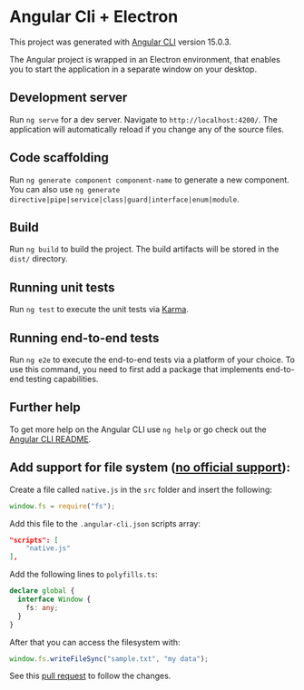 # Angular Cli + Electron

This project was generated with [Angular CLI](https://github.com/angular/angular-cli) version 15.0.3.

The Angular project is wrapped in an Electron environment, that enables you to start the application in a separate window on your desktop.

## Development server

Run `ng serve` for a dev server. Navigate to `http://localhost:4200/`. The application will automatically reload if you change any of the source files.

## Code scaffolding

Run `ng generate component component-name` to generate a new component. You can also use `ng generate directive|pipe|service|class|guard|interface|enum|module`.

## Build

Run `ng build` to build the project. The build artifacts will be stored in the `dist/` directory.

## Running unit tests

Run `ng test` to execute the unit tests via [Karma](https://karma-runner.github.io).

## Running end-to-end tests

Run `ng e2e` to execute the end-to-end tests via a platform of your choice. To use this command, you need to first add a package that implements end-to-end testing capabilities.

## Further help

To get more help on the Angular CLI use `ng help` or go check out the [Angular CLI README](https://github.com/angular/angular-cli).

## Add support for file system ([no official support](https://github.com/angular/angular-cli/issues/4227)):

Create a file called `native.js` in the `src` folder and insert the following:

```js
window.fs = require("fs");
```

Add this file to the `.angular-cli.json` scripts array:

```json
"scripts": [
    "native.js"
],
```

Add the following lines to `polyfills.ts`:

```ts
declare global {
  interface Window {
    fs: any;
  }
}
```

After that you can access the filesystem with:

```ts
window.fs.writeFileSync("sample.txt", "my data");
```

See this [pull request](https://github.com/PKief/angular-cli-electron/pull/1/files) to follow the changes.
